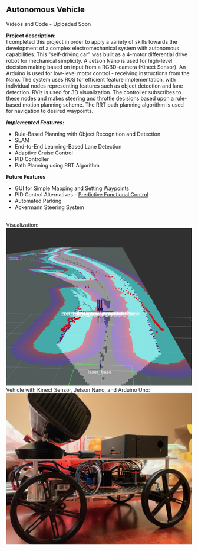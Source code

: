 ## Autonomous Vehicle

Videos and Code - Uploaded Soon

**Project description:** <br>
I completed this project in order to apply a variety of skills towards the development of a complex electromechanical system with autonomous capabilities. This "self-driving car" was built as a 4-motor differential drive robot for mechanical simplicity. A Jetson Nano is used for high-level decision making based on input from a RGBD-camera (Kinect Sensor). An Arduino is used for low-level motor control - receiving instructions from the Nano. The system uses ROS for efficient feature implementation, with individual nodes representing features such as object detection and lane detection. RViz is used for 3D visualization. The controller subscribes to these nodes and makes steering and throttle decisions based upon a rule-based motion planning scheme. The RRT path planning algorithm is used for navigation to desired waypoints.
<br>

***Implemented Features:*** <br>
- Rule-Based Planning with Object Recognition and Detection <br>
- SLAM <br>
- End-to-End Learning-Based Lane Detection <br>
- Adaptive Cruise Control <br>
- PID Controller <br>
- Path Planning using RRT Algorithm

**Future Features**
- GUI for Simple Mapping and Setting Waypoints
- PID Control Alternatives - [Predictive Functional Control](https://ieeexplore.ieee.org/document/7526765)
- Automated Parking
- Ackermann Steering System

<br>
Visualization:
<img src="../images/RViz.png?raw=true"/>
<br>
Vehicle with Kinect Sensor, Jetson Nano, and Arduino Uno:
<img src="../images/MobileRobot.jpeg?raw=true"/>
